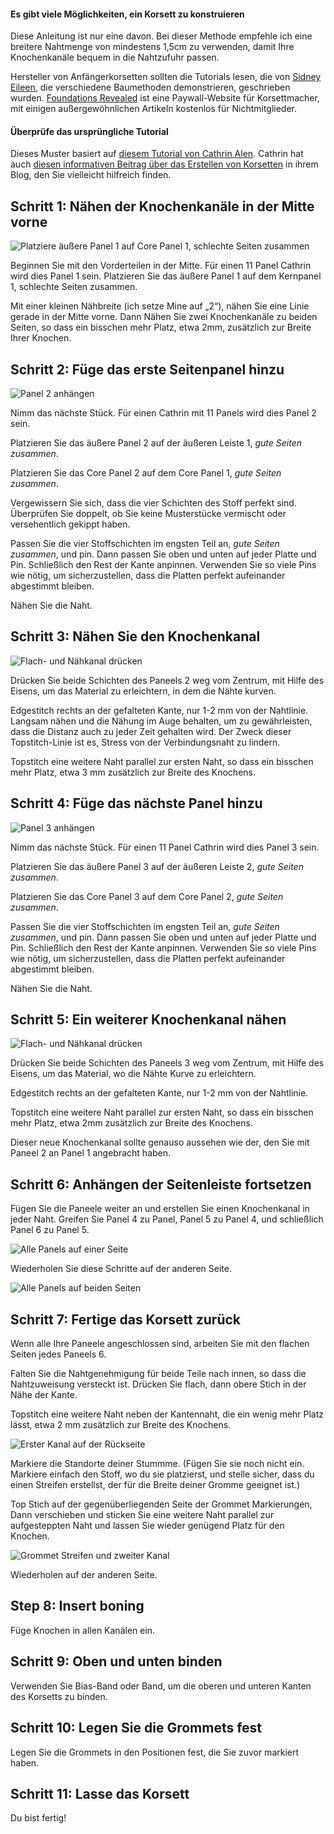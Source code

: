 <Note>

#### Es gibt viele Möglichkeiten, ein Korsett zu konstruieren

Diese Anleitung ist nur eine davon. Bei dieser Methode empfehle ich eine breitere Nahtmenge von mindestens 1,5cm zu verwenden, damit Ihre Knochenkanäle bequem in die Nahtzufuhr passen.

Hersteller von Anfängerkorsetten sollten die Tutorials lesen, die von [Sidney Eileen](http://www.sidneyeileen.com), die verschiedene Baumethoden demonstrieren, geschrieben wurden. [Foundations Revealed](https://www.foundationsrevealed.com) ist eine Paywall-Website für Korsettmacher, mit einigen außergewöhnlichen Artikeln kostenlos für Nichtmitglieder.

#### Überprüfe das ursprüngliche Tutorial

Dieses Muster basiert auf [diesem Tutorial von Cathrin Alen](https://katafalk.wordpress.com/2010/06/24/underbust-pattern-tutorial/). Cathrin hat auch [diesen informativen Beitrag über das Erstellen von Korsetten](https://katafalk.wordpress.com/2009/05/03/how-i-sew-corsets/) in ihrem Blog, den Sie vielleicht hilfreich finden.

</Note>

## Schritt 1: Nähen der Knochenkanäle in der Mitte vorne

![Platziere äußere Panel 1 auf Core Panel 1, schlechte Seiten zusammen](step01.png)

Beginnen Sie mit den Vorderteilen in der Mitte. Für einen 11 Panel Cathrin wird dies Panel 1 sein. Platzieren Sie das äußere Panel 1 auf dem Kernpanel 1, schlechte Seiten zusammen.

Mit einer kleinen Nähbreite (ich setze Mine auf „2“), nähen Sie eine Linie gerade in der Mitte vorne. Dann Nähen Sie zwei Knochenkanäle zu beiden Seiten, so dass ein bisschen mehr Platz, etwa 2mm, zusätzlich zur Breite Ihrer Knochen.

## Schritt 2: Füge das erste Seitenpanel hinzu

![Panel 2 anhängen](step02.png)

Nimm das nächste Stück. Für einen Cathrin mit 11 Panels wird dies Panel 2 sein.

Platzieren Sie das äußere Panel 2 auf der äußeren Leiste 1, _gute Seiten zusammen_.

Platzieren Sie das Core Panel 2 auf dem Core Panel 1, _gute Seiten zusammen_.

Vergewissern Sie sich, dass die vier Schichten des Stoff perfekt sind. Überprüfen Sie doppelt, ob Sie keine Musterstücke vermischt oder versehentlich gekippt haben.

Passen Sie die vier Stoffschichten im engsten Teil an, _gute Seiten zusammen_, und pin. Dann passen Sie oben und unten auf jeder Platte und Pin. Schließlich den Rest der Kante anpinnen. Verwenden Sie so viele Pins wie nötig, um sicherzustellen, dass die Platten perfekt aufeinander abgestimmt bleiben.

Nähen Sie die Naht.

## Schritt 3: Nähen Sie den Knochenkanal

![Flach- und Nähkanal drücken](step03.png)

Drücken Sie beide Schichten des Paneels 2 weg vom Zentrum, mit Hilfe des Eisens, um das Material zu erleichtern, in dem die Nähte kurven.

Edgestitch rechts an der gefalteten Kante, nur 1-2 mm von der Nahtlinie. Langsam nähen und die Nähung im Auge behalten, um zu gewährleisten, dass die Distanz auch zu jeder Zeit gehalten wird. Der Zweck dieser Topstitch-Linie ist es, Stress von der Verbindungsnaht zu lindern.

Topstitch eine weitere Naht parallel zur ersten Naht, so dass ein bisschen mehr Platz, etwa 3 mm zusätzlich zur Breite des Knochens.

## Schritt 4: Füge das nächste Panel hinzu

![Panel 3 anhängen](step04.png)

Nimm das nächste Stück. Für einen 11 Panel Cathrin wird dies Panel 3 sein.

Platzieren Sie das äußere Panel 3 auf der äußeren Leiste 2, _gute Seiten zusammen_.

Platzieren Sie das Core Panel 3 auf dem Core Panel 2, _gute Seiten zusammen_.

Passen Sie die vier Stoffschichten im engsten Teil an, _gute Seiten zusammen_, und pin. Dann passen Sie oben und unten auf jeder Platte und Pin. Schließlich den Rest der Kante anpinnen. Verwenden Sie so viele Pins wie nötig, um sicherzustellen, dass die Platten perfekt aufeinander abgestimmt bleiben.

Nähen Sie die Naht.

## Schritt 5: Ein weiterer Knochenkanal nähen

![Flach- und Nähkanal drücken](step05.png)

Drücken Sie beide Schichten des Paneels 3 weg vom Zentrum, mit Hilfe des Eisens, um das Material, wo die Nähte Kurve zu erleichtern.

Edgestitch rechts an der gefalteten Kante, nur 1-2 mm von der Nahtlinie.

Topstitch eine weitere Naht parallel zur ersten Naht, so dass ein bisschen mehr Platz, etwa 2mm zusätzlich zur Breite des Knochens.

Dieser neue Knochenkanal sollte genauso aussehen wie der, den Sie mit Paneel 2 an Panel 1 angebracht haben.

## Schritt 6: Anhängen der Seitenleiste fortsetzen

Fügen Sie die Paneele weiter an und erstellen Sie einen Knochenkanal in jeder Naht. Greifen Sie Panel 4 zu Panel, Panel 5 zu Panel 4, und schließlich Panel 6 zu Panel 5.

![Alle Panels auf einer Seite](step06.png)

Wiederholen Sie diese Schritte auf der anderen Seite.

![Alle Panels auf beiden Seiten](step06b.png)

## Schritt 7: Fertige das Korsett zurück

Wenn alle Ihre Paneele angeschlossen sind, arbeiten Sie mit den flachen Seiten jedes Paneels 6.

Falten Sie die Nahtgenehmigung für beide Teile nach innen, so dass die Nahtzuweisung versteckt ist. Drücken Sie flach, dann obere Stich in der Nähe der Kante.

Topstitch eine weitere Naht neben der Kantennaht, die ein wenig mehr Platz lässt, etwa 2 mm zusätzlich zur Breite des Knochens.

![Erster Kanal auf der Rückseite](step07.png)

Markiere die Standorte deiner Stummme. (Fügen Sie sie noch nicht ein. Markiere einfach den Stoff, wo du sie platzierst, und stelle sicher, dass du einen Streifen erstellst, der für die Breite deiner Gromme geeignet ist.)

Top Stich auf der gegenüberliegenden Seite der Grommet Markierungen, Dann verschieben und sticken Sie eine weitere Naht parallel zur aufgesteppten Naht und lassen Sie wieder genügend Platz für den Knochen.

![Grommet Streifen und zweiter Kanal](step07b.png)

Wiederholen auf der anderen Seite.

## Step 8: Insert boning

Füge Knochen in allen Kanälen ein.

## Schritt 9: Oben und unten binden

Verwenden Sie Bias-Band oder Band, um die oberen und unteren Kanten des Korsetts zu binden.

## Schritt 10: Legen Sie die Grommets fest

Legen Sie die Grommets in den Positionen fest, die Sie zuvor markiert haben.

## Schritt 11: Lasse das Korsett

Du bist fertig!
